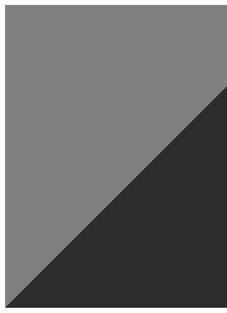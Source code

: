 <html>
<head>
<Title>
math's Marks of grade 6b in class test
</title>
</head>
<Body>
<Table border="500px" width=500 Height=200 align=center>
<tr>
<td> Name
<td>Score
</tr>
<tr>
<td> Guru
<td> 19/20
</tr>
<tr>
<td> Kanav
<td> 18/20
</tr>
<tr>
<td> Jayanshu
<td> 17/20
</tr>
<tr>
<td> Shriman
<td> 16/20
</tr>
</table>
</Body>
</html>
